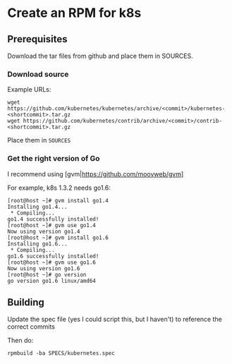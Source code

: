 # Create an RPM for k8s

## Prerequisites

Download the tar files from github and place them in SOURCES.

### Download source

Example URLs:

```
wget https://github.com/kubernetes/kubernetes/archive/<commit>/kubernetes-<shortcommit>.tar.gz
wget https://github.com/kubernetes/contrib/archive/<commit>/contrib-<shortcommit>.tar.gz
```

Place them in `SOURCES`

### Get the right version of Go

I recommend using [gvm|https://github.com/moovweb/gvm]

For example, k8s 1.3.2 needs go1.6:

```
[root@host ~]# gvm install go1.4
Installing go1.4...
 * Compiling...
go1.4 successfully installed!
[root@host ~]# gvm use go1.4
Now using version go1.4
[root@host ~]# gvm install go1.6
Installing go1.6...
 * Compiling...
go1.6 successfully installed!
[root@host ~]# gvm use go1.6
Now using version go1.6
[root@host ~]# go version
go version go1.6 linux/amd64
```

## Building

Update the spec file (yes I could script this, but I haven't) to reference the correct commits

Then do:

```
rpmbuild -ba SPECS/kubernetes.spec
```
